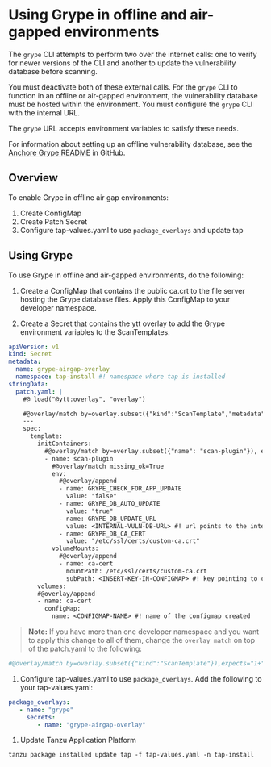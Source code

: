 # Using Grype in offline and air-gapped environments

The `grype` CLI attempts to perform two over the internet calls: one to verify for newer versions of the CLI and another to update the vulnerability database before scanning.

You must deactivate both of these external calls. For the `grype` CLI to function in an offline or air-gapped environment, the vulnerability database must be hosted within the environment. You must configure the `grype` CLI with the internal URL.

The `grype` URL accepts environment variables to satisfy these needs.

For information about setting up an offline vulnerability database, see the [Anchore Grype README](https://github.com/anchore/grype#offline-and-air-gapped-environments) in GitHub.

## <a id="overview"></a> Overview

To enable Grype in offline air gap environments:
1. Create ConfigMap
2. Create Patch Secret
3. Configure tap-values.yaml to use `package_overlays` and update tap

## Using Grype

To use Grype in offline and air-gapped environments, do the following:

1. Create a ConfigMap that contains the public ca.crt to the file server hosting the Grype database files. Apply this ConfigMap to your developer namespace.

1. Create a Secret that contains the ytt overlay to add the Grype environment variables to the ScanTemplates.

  ```yaml
  apiVersion: v1
  kind: Secret
  metadata:
    name: grype-airgap-overlay
    namespace: tap-install #! namespace where tap is installed
  stringData:
    patch.yaml: |
      #@ load("@ytt:overlay", "overlay")

      #@overlay/match by=overlay.subset({"kind":"ScanTemplate","metadata":{"namespace":"<DEV-NAMESPACE>"}}),expects="1+" #! developer namespace you are using
      ---
      spec:
        template:
          initContainers:
            #@overlay/match by=overlay.subset({"name": "scan-plugin"}), expects="1+"
            - name: scan-plugin
              #@overlay/match missing_ok=True
              env:
                #@overlay/append
                - name: GRYPE_CHECK_FOR_APP_UPDATE
                  value: "false"
                - name: GRYPE_DB_AUTO_UPDATE
                  value: "true"
                - name: GRYPE_DB_UPDATE_URL
                  value: <INTERNAL-VULN-DB-URL> #! url points to the internal file server
                - name: GRYPE_DB_CA_CERT
                  value: "/etc/ssl/certs/custom-ca.crt"
              volumeMounts:
                #@overlay/append
                - name: ca-cert
                  mountPath: /etc/ssl/certs/custom-ca.crt
                  subPath: <INSERT-KEY-IN-CONFIGMAP> #! key pointing to ca certificate
          volumes:
          #@overlay/append
          - name: ca-cert
            configMap:
              name: <CONFIGMAP-NAME> #! name of the configmap created
  ``` 

>**Note:** If you have more than one developer namespace and you want to apply this change to all of them, change the `overlay match` on top of the patch.yaml to the following:
```yaml
#@overlay/match by=overlay.subset({"kind":"ScanTemplate"}),expects="1+"
```

1. Configure tap-values.yaml to use `package_overlays`. Add the following to your tap-values.yaml:

  ```yaml
  package_overlays:
     - name: "grype"
       secrets:
          - name: "grype-airgap-overlay"
  ```

1. Update Tanzu Application Platform

  ```console
  tanzu package installed update tap -f tap-values.yaml -n tap-install
  ```
